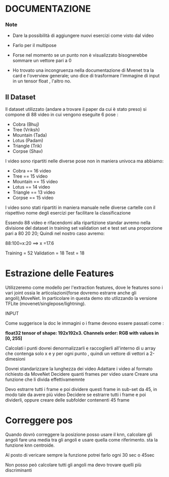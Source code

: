 # DOCUMENTAZIONE

### Note

- Dare la possibilità di aggiungere nuovi esercizi come visto dal video

- Farlo per il multipose

- Forse nel momento se un punto non è visualizzato bisognerebbe sommare un vettore pari a 0

- Ho trovato una incongruenza nella documentazione di Mvenet tra la card e l'overview generale; uno dice di trasformare l'immagine di input in un tensor float , l'altro no.


## Il Dataset

Il dataset utilizzato (andare a trovare il paper da cui è stato preso) si compone di 88 video in cui vengono eseguite 6 pose :

- Cobra (Bhuj)
- Tree (Vriksh)
- Mountain (Tada)
- Lotus (Padam)
- Triangle (Trik)
- Corpse (Shav)

I video sono ripartiti nelle diverse pose non in maniera univoca ma abbiamo:

- Cobra == 16 video
- Tree == 15 video
- Mountain == 15 video
- Lotus == 14 video
- Triangle == 13 video
- Corpse == 15 video

I video sono stati ripartiti in maniera manuale nelle diverse cartelle con il rispettivo nome degli esercizi per facilitare la classificazione

Essendo 88 video e rifacendomi alla ripartizione standar avremo nella divisione del dataset in training set validation set e test set una proporzione pari a 80 20 20;
Quindi nel nostro caso avremo:

88:100=x:20 ==> x =17.6

Training = 52
Validation = 18
Test = 18

# Estrazione delle Features

Utilizzeremo come modello per l'extraction features, dove le features sono i vari joint ossia le articolazioni(forse dovremo estrarre anche gli angoli),MoveNet.
In particolare in questa demo sto utlizzando la versione TFLite (movenet/singlepose/lightning).

INPUT

Come suggerisce la doc le immagini o i frame devono essere passati come :
 
**float32 tensor of shape: 192x192x3. Channels order: RGB with values in [0, 255]**


Calcolati i punti dovrei denormalizzarli e raccoglierli all'interno di u array che contenga solo x e y per ogni punto , quindi un vettore di vettori a 2-dimesioni

Dovrei standarizzare la lunghezza dei video
Adattare i video al formato richiesto da MoveNet
Decidere quanti frames per video usare 
Creare una funzione che li divida effettivamemnte

Devo estrarre tutti i frame e poi dividere questi frame in sub-set da 45, in modo tale da avere più video
Decidere se estrarre tutti i frame e poi dividerli, oppure creare delle subfolder contenenti 45 frame


# Correggere pos

Quando dovrò correggere la posizione posso usare il knn, calcolare gli angoli fare una media tra gli angoli e usare quella come riferimento.
sta la funzione knn centroide.

Al posto di vericare sempre la funzione potrei farlo ogni 30 sec o 45sec

Non posso peò calcolare tutti gli angoli ma devo trovare quelli più discriminanti

